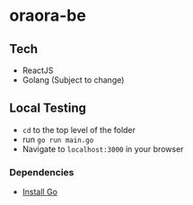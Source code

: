 # oraora-be

## Tech
- ReactJS 
- Golang (Subject to change)

## Local Testing

- `cd` to the top level of the folder
- run `go run main.go`
- Navigate to `localhost:3000` in your browser

### Dependencies
- [Install Go](https://golang.org/dl/)
